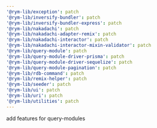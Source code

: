 ```yaml
---
'@rym-lib/exception': patch
'@rym-lib/inversify-bundler': patch
'@rym-lib/inversify-bundler-express': patch
'@rym-lib/nakadachi': patch
'@rym-lib/nakadachi-adapter-remix': patch
'@rym-lib/nakadachi-interactor': patch
'@rym-lib/nakadachi-interactor-mixin-validator': patch
'@rym-lib/query-module': patch
'@rym-lib/query-module-driver-prisma': patch
'@rym-lib/query-module-driver-sequelize': patch
'@rym-lib/query-module-pagination': patch
'@rym-lib/rdb-command': patch
'@rym-lib/remix-helper': patch
'@rym-lib/seeder': patch
'@rym-lib/ui': patch
'@rym-lib/uri': patch
'@rym-lib/utilities': patch
---
```


add features for query-modules
